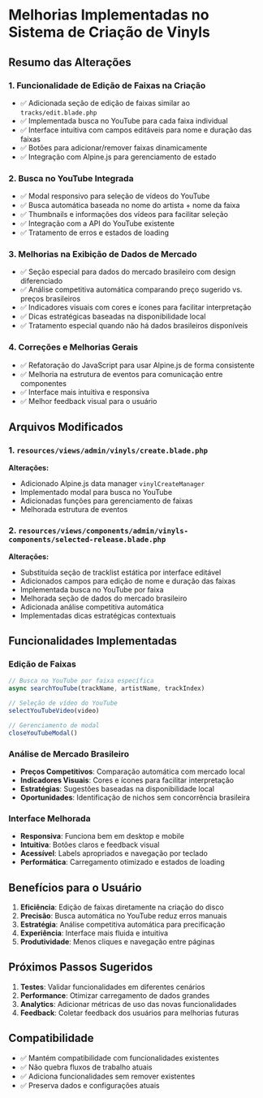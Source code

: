 # Melhorias Implementadas no Sistema de Criação de Vinyls

## Resumo das Alterações

### 1. Funcionalidade de Edição de Faixas na Criação
- ✅ Adicionada seção de edição de faixas similar ao `tracks/edit.blade.php`
- ✅ Implementada busca no YouTube para cada faixa individual
- ✅ Interface intuitiva com campos editáveis para nome e duração das faixas
- ✅ Botões para adicionar/remover faixas dinamicamente
- ✅ Integração com Alpine.js para gerenciamento de estado

### 2. Busca no YouTube Integrada
- ✅ Modal responsivo para seleção de vídeos do YouTube
- ✅ Busca automática baseada no nome do artista + nome da faixa
- ✅ Thumbnails e informações dos vídeos para facilitar seleção
- ✅ Integração com a API do YouTube existente
- ✅ Tratamento de erros e estados de loading

### 3. Melhorias na Exibição de Dados de Mercado
- ✅ Seção especial para dados do mercado brasileiro com design diferenciado
- ✅ Análise competitiva automática comparando preço sugerido vs. preços brasileiros
- ✅ Indicadores visuais com cores e ícones para facilitar interpretação
- ✅ Dicas estratégicas baseadas na disponibilidade local
- ✅ Tratamento especial quando não há dados brasileiros disponíveis

### 4. Correções e Melhorias Gerais
- ✅ Refatoração do JavaScript para usar Alpine.js de forma consistente
- ✅ Melhoria na estrutura de eventos para comunicação entre componentes
- ✅ Interface mais intuitiva e responsiva
- ✅ Melhor feedback visual para o usuário

## Arquivos Modificados

### 1. `resources/views/admin/vinyls/create.blade.php`
**Alterações:**
- Adicionado Alpine.js data manager `vinylCreateManager`
- Implementado modal para busca no YouTube
- Adicionadas funções para gerenciamento de faixas
- Melhorada estrutura de eventos

### 2. `resources/views/components/admin/vinyls-components/selected-release.blade.php`
**Alterações:**
- Substituída seção de tracklist estática por interface editável
- Adicionados campos para edição de nome e duração das faixas
- Implementada busca no YouTube por faixa
- Melhorada seção de dados do mercado brasileiro
- Adicionada análise competitiva automática
- Implementadas dicas estratégicas contextuais

## Funcionalidades Implementadas

### Edição de Faixas
```javascript
// Busca no YouTube por faixa específica
async searchYouTube(trackName, artistName, trackIndex)

// Seleção de vídeo do YouTube
selectYouTubeVideo(video)

// Gerenciamento de modal
closeYouTubeModal()
```

### Análise de Mercado Brasileiro
- **Preços Competitivos**: Comparação automática com mercado local
- **Indicadores Visuais**: Cores e ícones para facilitar interpretação
- **Estratégias**: Sugestões baseadas na disponibilidade local
- **Oportunidades**: Identificação de nichos sem concorrência brasileira

### Interface Melhorada
- **Responsiva**: Funciona bem em desktop e mobile
- **Intuitiva**: Botões claros e feedback visual
- **Acessível**: Labels apropriados e navegação por teclado
- **Performática**: Carregamento otimizado e estados de loading

## Benefícios para o Usuário

1. **Eficiência**: Edição de faixas diretamente na criação do disco
2. **Precisão**: Busca automática no YouTube reduz erros manuais
3. **Estratégia**: Análise competitiva automática para precificação
4. **Experiência**: Interface mais fluida e intuitiva
5. **Produtividade**: Menos cliques e navegação entre páginas

## Próximos Passos Sugeridos

1. **Testes**: Validar funcionalidades em diferentes cenários
2. **Performance**: Otimizar carregamento de dados grandes
3. **Analytics**: Adicionar métricas de uso das novas funcionalidades
4. **Feedback**: Coletar feedback dos usuários para melhorias futuras

## Compatibilidade

- ✅ Mantém compatibilidade com funcionalidades existentes
- ✅ Não quebra fluxos de trabalho atuais
- ✅ Adiciona funcionalidades sem remover existentes
- ✅ Preserva dados e configurações atuais
